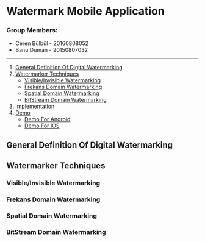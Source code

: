 
# Watermark Mobile Application 

### Group Members: 

- Ceren Bülbül - 20160808052
- Banu Duman - 20150807032

___________

1. [ General Definition Of Digital Watermarking ](#Def)
2. [ Watermarker Techniques ](#Tech)
   * [Visible/Invisible Watermarking](#Tech1) 
   * [Frekans Domain Watermarking](#Tech2) 
   * [Spatial Domain Watermarking](#Tech3) 
   * [BitStream Domain Watermarking](#Tech4)
3. [ Implementation ](#Imp)
4. [ Demo ](#Demo)
   * [Demo For Android](#android)
   * [Demo For IOS](#ios)


<a name="Def"></a>

## General Definition Of Digital Watermarking

<a name="Tech"></a>

## Watermarker Techniques 

<a name="Tech1"></a>

### Visible/Invisible Watermarking

<a name="Tech2"></a>

### Frekans Domain Watermarking

<a name="Tech3"></a>

### Spatial Domain Watermarking

<a name="Tech4"></a>

### BitStream Domain Watermarking


